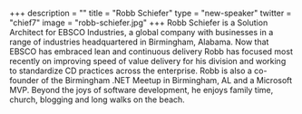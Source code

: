 +++
description = ""
title = "Robb Schiefer"
type = "new-speaker"
twitter = "chief7"
image = "robb-schiefer.jpg"
+++
Robb Schiefer is a Solution Architect for EBSCO Industries, a global company with businesses in a range of industries headquartered in Birmingham, Alabama. Now that EBSCO has embraced lean and continuous delivery Robb has focused most recently on improving speed of value delivery for his division and working to standardize CD practices across the enterprise. Robb is also a co-founder of the Birmingham .NET Meetup in Birmingham, AL and a Microsoft MVP. Beyond the joys of software development, he enjoys family time, church, blogging and long walks on the beach.